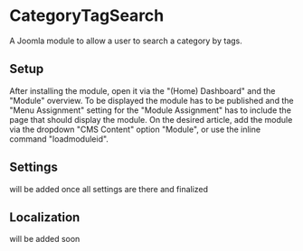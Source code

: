 # CategoryTagSearch
A Joomla module to allow a user to search a category by tags.
## Setup
After installing the module, open it via the "(Home) Dashboard" and the "Module" overview. To be displayed the module has to be published and the "Menu Assignment" setting for the "Module Assignment" has to include the page that should display the module. On the desired article, add the module via the dropdown "CMS Content" option "Module", or use the inline command "loadmoduleid".
## Settings
will be added once all settings are there and finalized
## Localization
will be added soon
